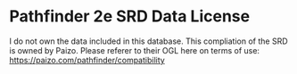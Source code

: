 # Pathfinder 2e SRD Data License

I do not own the data included in this database. This compliation of the SRD is owned by Paizo. Please referer to their OGL here on terms of use: https://paizo.com/pathfinder/compatibility
